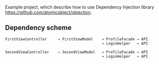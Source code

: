 Example project, which describe how to use Dependency Injection library https://github.com/atomicobject/objection.

## Dependency scheme

```
FirstViewController 	→ FirstViewModel 	→ ProfileFacade	→ API
											→ LoginHelper	→ API

SecondViewController 	→ SecondViewModel 	→ ProfileFacade	→ API
											→ LoginHelper	→ API
```